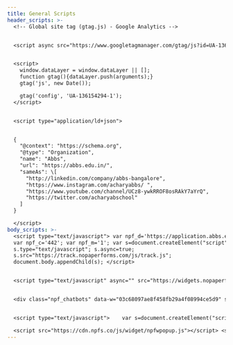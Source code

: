 ```yaml
---
title: General Scripts
header_scripts: >-
  <!-- Global site tag (gtag.js) - Google Analytics -->


  <script async src="https://www.googletagmanager.com/gtag/js?id=UA-136154294-1"></script>


  <script>
    window.dataLayer = window.dataLayer || [];
    function gtag(){dataLayer.push(arguments);}
    gtag('js', new Date());

    gtag('config', 'UA-136154294-1');
  </script>


  <script type="application/ld+json">


  {
    "@context": "https://schema.org",
    "@type": "Organization",
    "name": "Abbs",
    "url": "https://abbs.edu.in/",
    "sameAs": \[
      "http://linkedin.com/company/abbs-bangalore",
      "https://www.instagram.com/acharyabbs/ ",
      "https://www.youtube.com/channel/UCz8-ywkRROF8osRAkY7aYrQ",
      "https://twitter.com/acharyabschool"
    ]
  }

  </script>
body_scripts: >-
  <script type="text/javascript"> var npf_d='https://application.abbs.edu.in';
  var npf_c='442'; var npf_m='1'; var s=document.createElement("script");
  s.type="text/javascript"; s.async=true;
  s.src="https://track.nopaperforms.com/js/track.js";
  document.body.appendChild(s); </script>


  <script type="text/javascript" async="" src="https://widgets.nopaperforms.com/emwgts.js"></script>


  <div class="npf_chatbots" data-w="03c68097ae8f458fb29a4f08994ce5d9" style="display:none;"></div>


  <script type="text/javascript">    var s=document.createElement("script");    s.type="text/javascript";    s.async=true;    s.src="https://chatbot.nopaperforms.com/en-gb/backend/bots/niaachtbtscpt.js/4425f35478c4c845/03c68097ae8f458fb29a4f08994ce5d9";    document.body.appendChild(s);</script>

  <script src="https://cdn.npfs.co/js/widget/npfwpopup.js"></script> <script type="text/javascript"> var s=document.createElement("script"); s.type="text/javascript"; s.async=false; s.src="https://widgets.nopaperforms.com/emwgts.js"; document.body.appendChild(s); </script>
---
```

